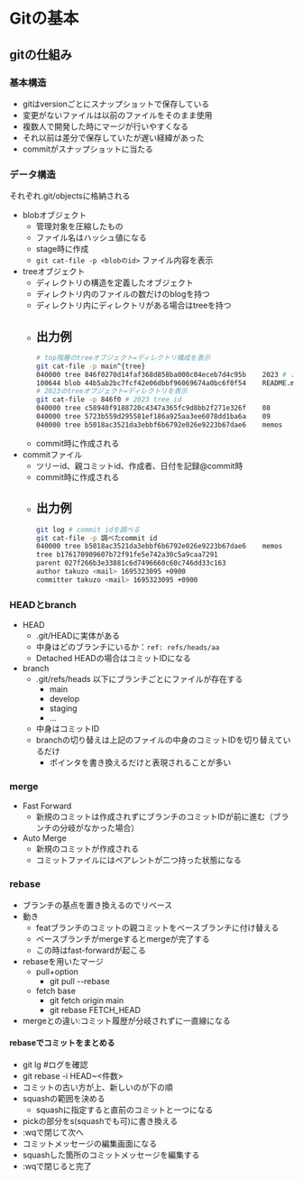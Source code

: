 # Gitの基本

## gitの仕組み
### 基本構造
- gitはversionごとにスナップショットで保存している
- 変更がないファイルは以前のファイルをそのまま使用
- 複数人で開発した時にマージが行いやすくなる
- それ以前は差分で保存していたが遅い経緯があった
- commitがスナップショットに当たる
### データ構造
それぞれ.git/objectsに格納される
- blobオブジェクト
    - 管理対象を圧縮したもの
    - ファイル名はハッシュ値になる
    - stage時に作成
    - `git cat-file -p <blobのid>` ファイル内容を表示
- treeオブジェクト
    - ディレクトリの構造を定義したオブジェクト
    - ディレクトリ内のファイルの数だけのblogを持つ
    - ディレクトリ内にディレクトリがある場合はtreeを持つ
    - 出力例
        - 
        ```sh
        # top階層のtreeオブジェクト=ディレクトリ構成を表示
        git cat-file -p main^{tree} 
        040000 tree 846f0270d14faf368d858ba000c04eceb7d4c95b    2023 # これはディレクトリ
        100644 blob 44b5ab2bc7fcf42e06dbbf96069674a0bc6f0f54    README.md
        # 2023のtreeオブジェクト=ディレクトリを表示
        git cat-file -p 846f0 # 2023 tree id
        040000 tree c58940f9188720c4347a365fc9d8bb2f271e326f    08
        040000 tree 5723b559d295581ef186a925aa3ee6078dd1ba6a    09
        040000 tree b5018ac3521da3ebbf6b6792e026e9223b67dae6    memos
        ```
    - commit時に作成される
- commitファイル
    - ツリーid、親コミットid、作成者、日付を記録@commit時
    - commit時に作成される
    - 出力例
        - 
        ```sh
        git log # commit idを調べる
        git cat-file -p 調べたcommit id 
        040000 tree b5018ac3521da3ebbf6b6792e026e9223b67dae6    memos
        tree b176170909607b72f91fe5e742a30c5a9caa7291
        parent 027f266b3e33881c6d7496660c60c746dd33c163
        author takuzo <mail> 1695323095 +0900
        committer takuzo <mail> 1695323095 +0900
        ```
### HEADとbranch
- HEAD
    - .git/HEADに実体がある
    - 中身はどのブランチにいるか：`ref: refs/heads/aa`
    - Detached HEADの場合はコミットIDになる 
- branch
    - .git/refs/heads 以下にブランチごとにファイルが存在する
        - main
        - develop
        - staging
        - ...
    - 中身はコミットID
    - branchの切り替えは上記のファイルの中身のコミットIDを切り替えているだけ
        - ポインタを書き換えるだけと表現されることが多い
### merge
- Fast Forward
    - 新規のコミットは作成されずにブランチのコミットIDが前に進む（ブランチの分岐がなかった場合）
- Auto Merge
    - 新規のコミットが作成される
    - コミットファイルにはペアレントが二つ持った状態になる

### rebase
- ブランチの基点を置き換えるのでリベース
- 動き
    - featブランチのコミットの親コミットをベースブランチに付け替える
    - ベースブランチがmergeするとmergeが完了する
    - この時はfast-forwardが起こる
- rebaseを用いたマージ
    - pull+option
        - git pull --rebase
    - fetch base
        - git fetch origin main
        - git rebase FETCH_HEAD
- mergeとの違い:コミット履歴が分岐されずに一直線になる
#### rebaseでコミットをまとめる
- git lg #ログを確認
- git rebase -i HEAD~<件数>
- コミットの古い方が上、新しいのが下の順
- squashの範囲を決める
    - squashに指定すると直前のコミットと一つになる
- pickの部分をs(squashでも可)に書き換える
- :wqで閉じて次へ
- コミットメッセージの編集画面になる
- squashした箇所のコミットメッセージを編集する
- :wqで閉じると完了